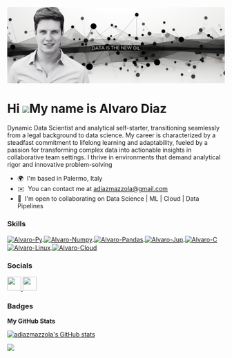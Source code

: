![Banner](https://github.com/adiazmazzola/adiazmazzola/blob/main/Images/BannerGitHub.png)

Hi ![](https://user-images.githubusercontent.com/18350557/176309783-0785949b-9127-417c-8b55-ab5a4333674e.gif)My name is Alvaro Diaz
===================================================================================================================================

Dynamic Data Scientist and analytical self-starter, transitioning seamlessly from a legal background to data science. My career is characterized by a steadfast commitment to lifelong learning and adaptability, fueled by a passion for transforming complex data into actionable insights in collaborative team settings. I thrive in environments that demand analytical rigor and innovative problem-solving

* 🌍  I'm based in Palermo, Italy
* ✉️  You can contact me at [adiazmazzola@gmail.com](mailto:adiazmazzola@gmail.com)
* 🤝  I'm open to collaborating on Data Science | ML | Cloud | Data Pipelines

### Skills


<div style="display: inline_block"><en>

<a href="https://www.python.org/" target="_blank">
    <img align="center" alt="Alvaro-Py" height="30" width="40" src="https://cdn.jsdelivr.net/gh/devicons/devicon/icons/python/python-original.svg">
</a>
<a href="https://numpy.org/" target="_blank">
    <img align="center" alt="Alvaro-Numpy" height="30" width="40" src="https://cdn.jsdelivr.net/gh/devicons/devicon/icons/numpy/numpy-original.svg">
</a>
<a href="https://pandas.pydata.org/" target="_blank">
    <img align="center" alt="Alvaro-Pandas" height="30" width="40" src="https://cdn.jsdelivr.net/gh/devicons/devicon/icons/pandas/pandas-original.svg">
</a>
<a href="https://jupyter.org/" target="_blank">
    <img align="center" alt="Alvaro-Jup" height="30" width="40" src="https://cdn.jsdelivr.net/gh/devicons/devicon/icons/jupyter/jupyter-original-wordmark.svg">
</a>
<a href="https://devdocs.io/c/" target="_blank">
    <img align="center" alt="Alvaro-C" height="30" width="40" src="https://cdn.jsdelivr.net/gh/devicons/devicon/icons/c/c-original.svg">
</a>
<a href="https://www.linux.org/" target="_blank">
    <img align="center" alt="Alvaro-Linux" height="30" width="40" src="https://cdn.jsdelivr.net/gh/devicons/devicon/icons/linux/linux-original.svg">
</a>
<a href="https://cloud.google.com/docs/" target="_blank">
    <img align="center" alt="Alvaro-Cloud" height="30" width="40" src="https://cdn.jsdelivr.net/gh/devicons/devicon/icons/googlecloud/googlecloud-original.svg">
</a>


</div>
  

### Socials

<p align="left"> <a href="https://www.github.com/adiazmazzola" target="_blank" rel="noreferrer"> <picture> <source media="(prefers-color-scheme: dark)" srcset="https://raw.githubusercontent.com/danielcranney/readme-generator/main/public/icons/socials/github-dark.svg" /> <source media="(prefers-color-scheme: light)" srcset="https://raw.githubusercontent.com/danielcranney/readme-generator/main/public/icons/socials/github.svg" /> <img src="https://raw.githubusercontent.com/danielcranney/readme-generator/main/public/icons/socials/github.svg" width="32" height="32" /> </picture> </a> <a href="https://www.linkedin.com/in/alvaro-arturo-diaz-a2a4552a1/" target="_blank" rel="noreferrer"> <picture> <source media="(prefers-color-scheme: dark)" srcset="https://raw.githubusercontent.com/danielcranney/readme-generator/main/public/icons/socials/linkedin-dark.svg" /> <source media="(prefers-color-scheme: light)" srcset="https://raw.githubusercontent.com/danielcranney/readme-generator/main/public/icons/socials/linkedin.svg" /> <img src="https://raw.githubusercontent.com/danielcranney/readme-generator/main/public/icons/socials/linkedin.svg" width="32" height="32" /> </picture> </a></p>

### Badges

<b>My GitHub Stats</b>

<a href="http://www.github.com/adiazmazzola"><img src="https://github-readme-stats.vercel.app/api?username=adiazmazzola&show_icons=true&hide=&count_private=true&title_color=0891b2&text_color=ffffff&icon_color=0891b2&bg_color=1c1917&hide_border=true&show_icons=true" alt="adiazmazzola's GitHub stats" /></a>

<a href="http://www.github.com/adiazmazzola"><img src="https://github-readme-streak-stats.herokuapp.com/?user=adiazmazzola&stroke=ffffff&background=1c1917&ring=0891b2&fire=0891b2&currStreakNum=ffffff&currStreakLabel=0891b2&sideNums=ffffff&sideLabels=ffffff&dates=ffffff&hide_border=true" /></a>
